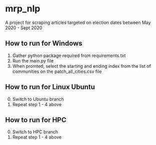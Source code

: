 # mrp_nlp


A project for scraping articles targeted on election dates between May 2020 - Sept 2020

## How to run for Windows
1. Gather python package required from requirements.txt
2. Run the main.py file 
3. When promted, select the starting and ending index from the list of communities on the patch_all_cities.csv file


## How to run for Linux Ubuntu 
0. Switch to Ubuntu branch
1. Repeat step 1 - 4 above

## How to run for HPC 
0. Switch to HPC branch
1. Repeat step 1 - 4 above
